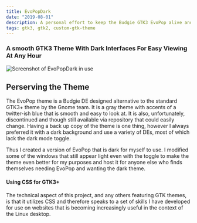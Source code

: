 ```yaml
---
title: EvoPopDark
date: "2019-08-01"
description: A personal effort to keep the Budgie GTK3 EvoPop alive and in a dark variant useful across GTK-based DEs
tags: gtk3, gtk2, custom-gtk-theme
---
```

### A smooth GTK3 Theme With Dark Interfaces For Easy Viewing At Any Hour

![Screenshot of EvoPopDark in use](https://resurgens-iii.netlify.com/Project-Images/EvoPopDark.png)

## Perserving the Theme
The EvoPop theme is a Budgie DE designed alternative to the standard GTK3+ theme by the Gnome team. It is a gray theme with accents of a twitter-ish blue that is smooth and easy to look at. It is also, unfortunately, discontinued and though still available via repository that could easily change. Having a back up copy of the theme is one thing, however I always preferred it with a dark background and use a variety of DEs, most of which lack the dark mode toggle. 

Thus I created a version of EvoPop that is dark for myself to use. I modified some of the windows that still appear light even with the toggle to make the theme even better for my purposes and host it for anyone else who finds themselves needing EvoPop and wanting the dark theme. 

#### Using CSS for GTK3+ 
The technical aspect of this project, and any others featuring GTK themes, is that it utilizes CSS and therefore speaks to a set of skills I have developed for use on websites that is becoming increasingly useful in the context of the Linux desktop. 
